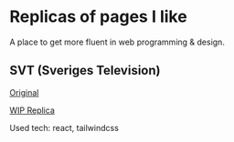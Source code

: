 # Replicas of pages I like

A place to get more fluent in web programming & design.

## SVT (Sveriges Television)

[Original](https://www.svt.se)

[WIP Replica](http://svt.styles.andrej.nu)

Used tech: react, tailwindcss
